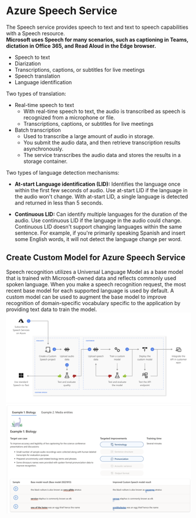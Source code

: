 # Azure Speech Service #
The Speech service provides speech to text and text to speech capabilities with a Speech resource.          
**Microsoft uses Speech for many scenarios, such as captioning in Teams, dictation in Office 365, and Read Aloud in the Edge browser.**
* Speech to text
* Diarization
* Transcriptions, captions, or subtitles for live meetings
* Speech translation
* Language identification

Two types of translation:
* Real-time speech to text
    * With real-time speech to text, the audio is transcribed as speech is recognized from a microphone or file.
    * Transcriptions, captions, or subtitles for live meetings
* Batch transcription
    * Used to transcribe a large amount of audio in storage.
    * You submit the audio data, and then retrieve transcription results asynchronously.
    * The service transcribes the audio data and stores the results in a storage container.

Two types of language detection mechanisms:
* **At-start Language identification (LID):** Identifies the language once within the first few seconds of audio.
  Use at-start LID if the language in the audio won't change.
  With at-start LID, a single language is detected and returned in less than 5 seconds.

* **Continuous LID:** Can identify multiple languages for the duration of the audio.
  Use continuous LID if the language in the audio could change.
  Continuous LID doesn't support changing languages within the same sentence.
  For example, if you're primarily speaking Spanish and insert some English words, it will not detect the language change per word.

## Create Custom Model for Azure Speech Service ##
Speech recognition utilizes a Universal Language Model as a base model that is trained with Microsoft-owned data and reflects commonly used spoken language.
When you make a speech recognition request, the most recent base model for each supported language is used by default.
A custom model can be used to augment the base model to improve recognition of domain-specific vocabulary specific to the application by providing text data to train the model.
![Speech Text Custom Model - Microsoft](images/SpeechTextCustomModel1.png)
![Speech Text Custom Model - Microsoft](images/SpeechTextCustomModel2.png)
